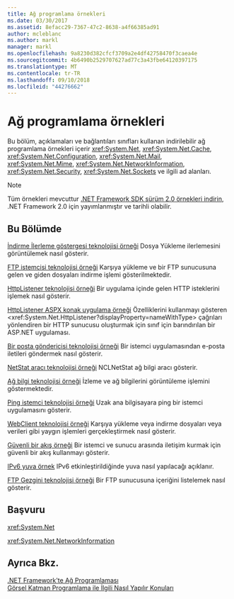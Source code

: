 ```yaml
---
title: Ağ programlama örnekleri
ms.date: 03/30/2017
ms.assetid: 8efacc29-7367-47c2-8638-a4f66385ad91
author: mcleblanc
ms.author: markl
manager: markl
ms.openlocfilehash: 9a8230d382cfcf3709a2e4df42758470f3caea4e
ms.sourcegitcommit: 4b6490b2529707627ad77c3a43fbe64120397175
ms.translationtype: MT
ms.contentlocale: tr-TR
ms.lasthandoff: 09/10/2018
ms.locfileid: "44276662"
---
```

# <a name="network-programming-samples"></a>Ağ programlama örnekleri
Bu bölüm, açıklamaları ve bağlantıları sınıfları kullanan indirilebilir ağ programlama örnekleri içerir <xref:System.Net>, <xref:System.Net.Cache>, <xref:System.Net.Configuration>, <xref:System.Net.Mail>, <xref:System.Net.Mime>, <xref:System.Net.NetworkInformation>, <xref:System.Net.Security>, <xref:System.Net.Sockets> ve ilgili ad alanları. 
  
> [!NOTE]
> Tüm örnekleri mevcuttur [.NET Framework SDK sürüm 2.0 örnekleri indirin](https://www.microsoft.com/en-us/download/confirmation.aspx?id=22181), .NET Framework 2.0 için yayımlanmıştır ve tarihli olabilir.

## <a name="in-this-section"></a>Bu Bölümde  
 [İndirme İlerleme göstergesi teknolojisi örneği](https://msdn.microsoft.com/en-us/library/t8w6294a(v=vs.85).aspx)  
 Dosya Yükleme ilerlemesini görüntülemek nasıl gösterir.  
  
 [FTP istemcisi teknolojisi örneği](https://msdn.microsoft.com/en-us/library/b7810t5c(v=vs.85).aspx)  
 Karşıya yükleme ve bir FTP sunucusuna gelen ve giden dosyaları indirme işlemi gösterilmektedir.  
  
 [HttpListener teknolojisi örneği](https://msdn.microsoft.com/en-us/library/y7cbb2y2(v=vs.85).aspx)  
 Bir uygulama içinde gelen HTTP isteklerini işlemek nasıl gösterir.  
 
 [HttpListener ASPX konak uygulama örneği](https://docs.microsoft.com/previous-versions/visualstudio/visual-studio-2008/dd767375(v%3dvs.90))   
 Özelliklerini kullanmayı gösteren <xref:System.Net.HttpListener?displayProperty=nameWithType> çağrıları yönlendiren bir HTTP sunucusu oluşturmak için sınıf için barındırılan bir ASP.NET uygulaması.
  
 [Bir posta göndericisi teknolojisi örneği](https://msdn.microsoft.com/en-us/library/whw7xbk2(v=vs.85).aspx)  
 Bir istemci uygulamasından e-posta iletileri göndermek nasıl gösterir.  
  
 [NetStat aracı teknolojisi örneği](https://msdn.microsoft.com/en-us/library/ks32hs88(v=vs.85).aspx)  
 NCLNetStat ağ bilgi aracı gösterir.  
  
 [Ağ bilgi teknolojisi örneği](https://msdn.microsoft.com/en-us/library/2xatedhd(v=vs.85).aspx)  
 İzleme ve ağ bilgilerini görüntüleme işlemini göstermektedir.  
  
 [Ping istemci teknolojisi örneği](https://msdn.microsoft.com/en-us/library/5253acs7(v=vs.85).aspx)  
 Uzak ana bilgisayara ping bir istemci uygulamasını gösterir.  
  
 [WebClient teknolojisi örneği](https://msdn.microsoft.com/en-us/library/fxk992zc(v=vs.85).aspx)  
 Karşıya yükleme veya indirme dosyaları veya verileri gibi yaygın işlemleri gerçekleştirmek nasıl gösterir.  
  
 [Güvenli bir akış örneği](https://msdn.microsoft.com/en-us/library/ms180980(v=vs.85).aspx)  
 Bir istemci ve sunucu arasında iletişim kurmak için güvenli bir akış kullanmayı gösterir.  
  
 [IPv6 yuva örnek](https://msdn.microsoft.com/en-us/library/ms180981(v=vs.85).aspx)  
 IPv6 etkinleştirildiğinde yuva nasıl yapılacağı açıklanır.  
  
 [FTP Gezgini teknolojisi örneği](https://msdn.microsoft.com/en-us/library/ms233623(v=vs.85).aspx)  
 Bir FTP sunucusuna içeriğini listelemek nasıl gösterir.  
  
  
## <a name="reference"></a>Başvuru  
 <xref:System.Net>  
  
 <xref:System.Net.NetworkInformation>  
  
## <a name="see-also"></a>Ayrıca Bkz.  
 [.NET Framework'te Ağ Programlaması](../../../docs/framework/network-programming/index.md)  
 [Görsel Katman Programlama ile İlgili Nasıl Yapılır Konuları](../../../docs/framework/network-programming/network-programming-how-to-topics.md)  
